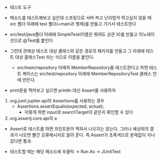 
- 테스트 도구

- 메소드를 테스트해보고 싶은데 스프링으로 서버 켜고 난리법석 하고싶지 않을 때 src 폴더 아래에 test 폴더(=main과 형제)를 만들고 거기서 테스트한다

- src/test/java폴더 아래에 SimpleTest(이름은 뭐여도 상관 X)를 만들고 어노테이션으로 @Test를 붙인다

- 그런데 관례상 테스트 대상 클래스와 같은 경로의 패키지를 만들고 그 아래에 테스트 대상 클래스Test 라는 식으로 이름을 붙인다.
	- src/main/repository 아래의 MemberRepository를 테스트한다고 하면 테스트 케이스는 src/test/repository 아래에 MemberRepositoryTest 클래스 안에 만든다. 

- print문을 찍어보고 싶으면 println 대신 Assert를 사용하자

1. org.junit.jupiter.api의 Assertions를 사용하는 경우
	- Assertions.assertEquals(expected, actual);
		- 이렇게 하면 input과 searchTarget이 같은지 확인할 수 있다
2. org.assertj.core.api의 a


- Assert로 테스트를 하면 프린트문이 찍혀서 나오지는 않는다. 그러나 예상외의 결과가 나오면 빨간 오류메시지로 알려 준다. 즉 Assert가 초록색으로 문제없이 지나갔다면 통과.

- 테스트할 때는 해당 메소드에 우클릭 → Run As → JUnitTest

